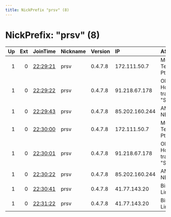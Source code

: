 ```yaml
---
title: NickPrefix "prsv" (8)
---
```


# NickPrefix: "prsv" (8)

|   Up |   Ext | JoinTime                                                                                              | Nickname   | Version   | IP             | AS                                               | CC   |   ORp |   Dirp | OS    | Contact       |   eFamMembers |
|-----:|------:|:------------------------------------------------------------------------------------------------------|:-----------|:----------|:---------------|:-------------------------------------------------|:-----|------:|-------:|:------|:--------------|--------------:|
|    1 |     0 | [22:29:21](https://nusenu.github.io/OrNetStats/w/relay/2E34EA853BA62EBB149DE20AA61408E0B83C574C.html) | prsv       | 0.4.7.8   | 172.111.50.7   | Multibase Technologies Pty Ltd                   | us   |  9000 |      0 | Linux | admin@prsv.ch |            44 |
|    1 |     0 | [22:29:22](https://nusenu.github.io/OrNetStats/w/relay/BF5B706701D86BECFC5F29421314F9016CD55548.html) | prsv       | 0.4.7.8   | 91.218.67.178  | Oliver Horscht is trading as &quot;SYNLINQ&quot; | de   |  9000 |      0 | Linux | admin@prsv.ch |            44 |
|    1 |     0 | [22:29:43](https://nusenu.github.io/OrNetStats/w/relay/9E32551554188C7174BB6E973BC83F0732462945.html) | prsv       | 0.4.7.8   | 85.202.160.244 | AMBYRE-NET                                       | de   |  9000 |      0 | Linux | admin@prsv.ch |            44 |
|    1 |     0 | [22:30:00](https://nusenu.github.io/OrNetStats/w/relay/76C073355F8FD9524B3C91029194C3767C8CBA03.html) | prsv       | 0.4.7.8   | 172.111.50.7   | Multibase Technologies Pty Ltd                   | us   |  9100 |      0 | Linux | admin@prsv.ch |            44 |
|    1 |     0 | [22:30:01](https://nusenu.github.io/OrNetStats/w/relay/CE98A6759E988CBE9DEE2E8386C2B7ADFF3F6612.html) | prsv       | 0.4.7.8   | 91.218.67.178  | Oliver Horscht is trading as &quot;SYNLINQ&quot; | de   |  9100 |      0 | Linux | admin@prsv.ch |            44 |
|    1 |     0 | [22:30:22](https://nusenu.github.io/OrNetStats/w/relay/B80F5D25BF8CA9B19D9AA0BFEE6C594F30655B99.html) | prsv       | 0.4.7.8   | 85.202.160.244 | AMBYRE-NET                                       | de   |  9100 |      0 | Linux | admin@prsv.ch |            44 |
|    1 |     0 | [22:30:41](https://nusenu.github.io/OrNetStats/w/relay/693C91F6E904DB8373741E054E39013C075CFFDA.html) | prsv       | 0.4.7.8   | 41.77.143.20   | Binary Racks Limited                             | gb   |  9000 |      0 | Linux | admin@prsv.ch |            44 |
|    1 |     0 | [22:31:22](https://nusenu.github.io/OrNetStats/w/relay/CB9BFE103B07DA46B6FF31B2536448BC027B0981.html) | prsv       | 0.4.7.8   | 41.77.143.20   | Binary Racks Limited                             | gb   |  9100 |      0 | Linux | admin@prsv.ch |            44 |
